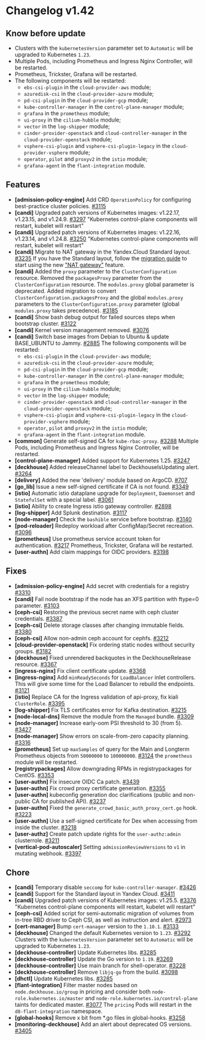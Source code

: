 # Changelog v1.42

## Know before update


 - Clusters with the `kubernetesVersion` parameter set to `Automatic` will be upgraded to Kubernetes `1.23`.
 - Multiple Pods, including Prometheus and Ingress Nginx Controller, will be restarted.
 - Prometheus, Trickster, Grafana will be restarted.
 - The following components will be restarted:
    * `ebs-csi-plugin` in the `cloud-provider-aws` module;
    * `azuredisk-csi` in the `cloud-provider-azure` module;
    * `pd-csi-plugin` in the `cloud-provider-gcp` module;
    * `kube-controller-manager` in the `control-plane-manager` module;
    * `grafana` in the `prometheus` module;
    * `ui-proxy` in the `cilium-hubble` module;
    * `vector` in the `log-shipper` module;
    * `cinder-provider-openstack` and `cloud-controller-manager` in the `cloud-provider-openstack` module;
    * `vsphere-csi-plugin` and `vsphere-csi-plugin-legacy` in the `cloud-provider-vsphere` module;
    * `operator`, `pilot` and `proxyv2` in the `istio` module;
    * `grafana-agent` in the `flant-integration` module.

## Features


 - **[admission-policy-engine]** Add CRD `OperationPolicy` for configuring best-practice cluster policies. [#3115](https://github.com/deckhouse/deckhouse/pull/3115)
 - **[candi]** Upgraded patch versions of Kubernetes images: v1.22.17, v1.23.15, and v1.24.9. [#3297](https://github.com/deckhouse/deckhouse/pull/3297)
    "Kubernetes control-plane components will restart, kubelet will restart"
 - **[candi]** Upgraded patch versions of Kubernetes images: v1.22.16, v1.23.14, and v1.24.8. [#3250](https://github.com/deckhouse/deckhouse/pull/3250)
    "Kubernetes control-plane components will restart, kubelet will restart"
 - **[candi]** Migrate to NAT gateway in the Yandex.Cloud Standard layout. [#3235](https://github.com/deckhouse/deckhouse/pull/3235)
    If you have the Standard layout, follow the [migration guide](https://docs.google.com/document/d/1ssFEfX1jL7YiGD0_ZyJc1awofjQRJeRlABFmXk3E3ws) to start using the new ["NAT gateway"](https://cloud.yandex.com/en-ru/docs/vpc/operations/create-nat-gateway) feature.
 - **[candi]** Added the `proxy` parameter to the `ClusterConfiguration` resource.
    Removed the `packagesProxy` parameter from the `ClusterConfiguration` resource.
    The `modules.proxy` global parameter is deprecated.
    Added migration to convert `ClusterConfiguration.packagesProxy` and the global `modules.proxy` parameters to the 
    `ClusterConfiguration.proxy` parameter (global `modules.proxy` takes precedence). [#3185](https://github.com/deckhouse/deckhouse/pull/3185)
 - **[candi]** Show bash debug output for failed sources steps when bootstrap cluster. [#3122](https://github.com/deckhouse/deckhouse/pull/3122)
 - **[candi]** Kernel version management removed. [#3076](https://github.com/deckhouse/deckhouse/pull/3076)
 - **[candi]** Switch base images from Debian to Ubuntu & update BASE_UBUNTU to Jammy. [#2885](https://github.com/deckhouse/deckhouse/pull/2885)
    The following components will be restarted:
    * `ebs-csi-plugin` in the `cloud-provider-aws` module;
    * `azuredisk-csi` in the `cloud-provider-azure` module;
    * `pd-csi-plugin` in the `cloud-provider-gcp` module;
    * `kube-controller-manager` in the `control-plane-manager` module;
    * `grafana` in the `prometheus` module;
    * `ui-proxy` in the `cilium-hubble` module;
    * `vector` in the `log-shipper` module;
    * `cinder-provider-openstack` and `cloud-controller-manager` in the `cloud-provider-openstack` module;
    * `vsphere-csi-plugin` and `vsphere-csi-plugin-legacy` in the `cloud-provider-vsphere` module;
    * `operator`, `pilot` and `proxyv2` in the `istio` module;
    * `grafana-agent` in the `flant-integration` module.
 - **[common]** Generate self-signed CA for `kube-rbac-proxy`. [#3288](https://github.com/deckhouse/deckhouse/pull/3288)
    Multiple Pods, including Prometheus and Ingress Nginx Controller, will be restarted.
 - **[control-plane-manager]** Added support for Kubernetes 1.25. [#3247](https://github.com/deckhouse/deckhouse/pull/3247)
 - **[deckhouse]** Added releaseChannel label to DeckhouseIsUpdating alert. [#3264](https://github.com/deckhouse/deckhouse/pull/3264)
 - **[delivery]** Added the new 'delivery' module based on ArgoCD. [#707](https://github.com/deckhouse/deckhouse/pull/707)
 - **[go_lib]** Issue a new self-signed certificate if CA is not found. [#3349](https://github.com/deckhouse/deckhouse/pull/3349)
 - **[istio]** Automatic istio dataplane upgrade for `Deployment`, `Daemonset` and `StatefulSet` with a special label. [#3061](https://github.com/deckhouse/deckhouse/pull/3061)
 - **[istio]** Ability to create Ingress istio gateway controller. [#2898](https://github.com/deckhouse/deckhouse/pull/2898)
 - **[log-shipper]** Add Splunk destination. [#3117](https://github.com/deckhouse/deckhouse/pull/3117)
 - **[node-manager]** Check the `bashible` service before bootstrap. [#3140](https://github.com/deckhouse/deckhouse/pull/3140)
 - **[pod-reloader]** Redeploy workload after ConfigMap/Secret recreation. [#3096](https://github.com/deckhouse/deckhouse/pull/3096)
 - **[prometheus]** Use prometheus service account token for authentication. [#3217](https://github.com/deckhouse/deckhouse/pull/3217)
    Prometheus, Trickster, Grafana will be restarted.
 - **[user-authn]** Add claim mappings for OIDC providers. [#3198](https://github.com/deckhouse/deckhouse/pull/3198)

## Fixes


 - **[admission-policy-engine]** Add secret with credentials for a registry [#3310](https://github.com/deckhouse/deckhouse/pull/3310)
 - **[candi]** Fail node bootstrap if the node has an XFS partition with ftype=0 parameter. [#3103](https://github.com/deckhouse/deckhouse/pull/3103)
 - **[ceph-csi]** Restoring the previous secret name with ceph cluster credentials. [#3387](https://github.com/deckhouse/deckhouse/pull/3387)
 - **[ceph-csi]** Delete storage classes after changing immutable fields. [#3380](https://github.com/deckhouse/deckhouse/pull/3380)
 - **[ceph-csi]** Allow non-admin ceph account for cephfs. [#3212](https://github.com/deckhouse/deckhouse/pull/3212)
 - **[cloud-provider-openstack]** Fix ordering static nodes without security groups. [#3182](https://github.com/deckhouse/deckhouse/pull/3182)
 - **[deckhouse]** Fixed unrendered backquotes in the DeckhouseRelease resource. [#3367](https://github.com/deckhouse/deckhouse/pull/3367)
 - **[ingress-nginx]** Fix client certificate update. [#3368](https://github.com/deckhouse/deckhouse/pull/3368)
 - **[ingress-nginx]** Add `minReadySeconds` for `LoadBalancer` inlet controllers. This will give some time for the Load Balancer to rebuild the endpoints. [#3121](https://github.com/deckhouse/deckhouse/pull/3121)
 - **[istio]** Replace CA for the Ingress validation of api-proxy, fix kiali `ClusterRole`. [#3395](https://github.com/deckhouse/deckhouse/pull/3395)
 - **[log-shipper]** Fix TLS certificates error for Kafka destination. [#3215](https://github.com/deckhouse/deckhouse/pull/3215)
 - **[node-local-dns]** Remove the module from the `Managed` bundle. [#3309](https://github.com/deckhouse/deckhouse/pull/3309)
 - **[node-manager]** Increase early-oom PSI threshold to 30 (from 5). [#3427](https://github.com/deckhouse/deckhouse/pull/3427)
 - **[node-manager]** Show errors on scale-from-zero capacity planning. [#3316](https://github.com/deckhouse/deckhouse/pull/3316)
 - **[prometheus]** Set up `maxSamples` of query for the Main and Longterm Prometheus objects from `50000000` to `100000000`. [#3124](https://github.com/deckhouse/deckhouse/pull/3124)
    the `prometheus` module will be restarted.
 - **[registrypackages]** Allow downgrading RPMs in registrypackages for CentOS. [#3353](https://github.com/deckhouse/deckhouse/pull/3353)
 - **[user-authn]** Fix insecure OIDC Ca patch. [#3439](https://github.com/deckhouse/deckhouse/pull/3439)
 - **[user-authn]** Fix crowd proxy certificate generation. [#3355](https://github.com/deckhouse/deckhouse/pull/3355)
 - **[user-authn]** kubeconfig generation doc clarifications (public and non-public CA for published API). [#3237](https://github.com/deckhouse/deckhouse/pull/3237)
 - **[user-authn]** Fixed the `generate_crowd_basic_auth_proxy_cert.go` hook. [#3223](https://github.com/deckhouse/deckhouse/pull/3223)
 - **[user-authn]** Use a self-signed certificate for Dex when accessing from inside the cluster. [#3218](https://github.com/deckhouse/deckhouse/pull/3218)
 - **[user-authz]** Create patch update rights for the `user-authz:admin` clusterrole. [#3211](https://github.com/deckhouse/deckhouse/pull/3211)
 - **[vertical-pod-autoscaler]** Setting `admissionReviewVersions` to `v1` in mutating webhook. [#3397](https://github.com/deckhouse/deckhouse/pull/3397)

## Chore


 - **[candi]** Temporary disable `seccomp` for `kube-controller-manager`. [#3426](https://github.com/deckhouse/deckhouse/pull/3426)
 - **[candi]** Support for the Standard layout in Yandex Cloud. [#3411](https://github.com/deckhouse/deckhouse/pull/3411)
 - **[candi]** Upgraded patch versions of Kubernetes images: v1.25.5. [#3376](https://github.com/deckhouse/deckhouse/pull/3376)
    "Kubernetes control-plane components will restart, kubelet will restart"
 - **[ceph-csi]** Added script for semi-automatic migration of volumes from in-tree RBD driver to Ceph CSI, as well as instruction and alert. [#2973](https://github.com/deckhouse/deckhouse/pull/2973)
 - **[cert-manager]** Bump `cert-manager` version to the `1.10.1`. [#3133](https://github.com/deckhouse/deckhouse/pull/3133)
 - **[deckhouse]** Changed the default Kubernetes version to `1.23`. [#3292](https://github.com/deckhouse/deckhouse/pull/3292)
    Clusters with the `kubernetesVersion` parameter set to `Automatic` will be upgraded to Kubernetes `1.23`.
 - **[deckhouse-controller]** Update Kubernetes libs. [#3285](https://github.com/deckhouse/deckhouse/pull/3285)
 - **[deckhouse-controller]** Update the Go version to `1.19`. [#3269](https://github.com/deckhouse/deckhouse/pull/3269)
 - **[deckhouse-controller]** Use main branch for shell-operator. [#3228](https://github.com/deckhouse/deckhouse/pull/3228)
 - **[deckhouse-controller]** Remove `libjq-go` from the build. [#3098](https://github.com/deckhouse/deckhouse/pull/3098)
 - **[dhctl]** Update Kubernetes libs. [#3285](https://github.com/deckhouse/deckhouse/pull/3285)
 - **[flant-integration]** Filter master nodes based on `node.deckhouse.io/group` in pricing and consider both `node-role.kubernetes.io/master` and `node-role.kubernetes.io/control-plane` taints for dedicated master. [#3077](https://github.com/deckhouse/deckhouse/pull/3077)
    The `pricing` Pods will restart in the `d8-flant-integration` namespace.
 - **[global-hooks]** Remove x bit from *.go files in global-hooks. [#3258](https://github.com/deckhouse/deckhouse/pull/3258)
 - **[monitoring-deckhouse]** Add an alert about deprecated OS versions. [#3405](https://github.com/deckhouse/deckhouse/pull/3405)

